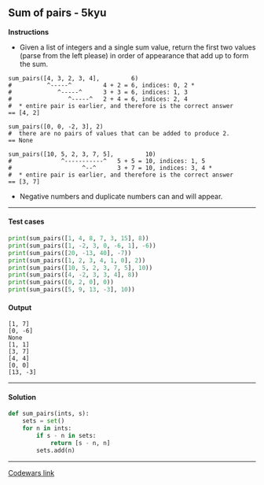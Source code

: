 ## Sum of pairs - 5kyu

**Instructions**

- Given a list of integers and a single sum value, return the first two values (parse from the left please) in order of appearance that add up to form the sum.

```
sum_pairs([4, 3, 2, 3, 4],         6)
#          ^-----^         4 + 2 = 6, indices: 0, 2 *
#             ^-----^      3 + 3 = 6, indices: 1, 3
#                ^-----^   2 + 4 = 6, indices: 2, 4
#  * entire pair is earlier, and therefore is the correct answer
== [4, 2]

sum_pairs([0, 0, -2, 3], 2)
#  there are no pairs of values that can be added to produce 2.
== None

sum_pairs([10, 5, 2, 3, 7, 5],         10)
#              ^-----------^   5 + 5 = 10, indices: 1, 5
#                    ^--^      3 + 7 = 10, indices: 3, 4 *
#  * entire pair is earlier, and therefore is the correct answer
== [3, 7]
```

- Negative numbers and duplicate numbers can and will appear.

---

#### Test cases

```python
print(sum_pairs([1, 4, 8, 7, 3, 15], 8))
print(sum_pairs([1, -2, 3, 0, -6, 1], -6))
print(sum_pairs([20, -13, 40], -7))
print(sum_pairs([1, 2, 3, 4, 1, 0], 2))
print(sum_pairs([10, 5, 2, 3, 7, 5], 10))
print(sum_pairs([4, -2, 3, 3, 4], 8))
print(sum_pairs([0, 2, 0], 0))
print(sum_pairs([5, 9, 13, -3], 10))
```

#### Output

```
[1, 7]
[0, -6]
None
[1, 1]
[3, 7]
[4, 4]
[0, 0]
[13, -3]
```

---

#### Solution

```python
def sum_pairs(ints, s):
    sets = set()
    for n in ints:
        if s - n in sets:
            return [s - n, n]
        sets.add(n)
```

---

[Codewars link](https://www.codewars.com/kata/54d81488b981293527000c8f)
